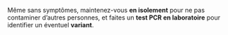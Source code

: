 Même sans symptômes, maintenez-vous **en isolement** pour ne pas contaminer d’autres personnes, et faites un **test PCR en laboratoire** pour identifier un éventuel **variant**.
